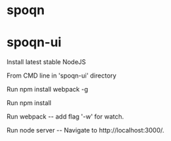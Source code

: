 # spoqn

# spoqn-ui
Install latest stable NodeJS

From CMD line in 'spoqn-ui' directory

Run npm install webpack -g

Run npm install

Run webpack
    -- add flag '-w' for watch.

Run node server 
    -- Navigate to http://localhost:3000/.